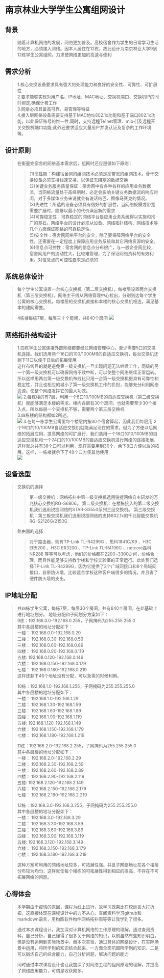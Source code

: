 # 南京林业大学学生公寓组网设计
## 背景
> 随着计算机网络的发展，网络更加普及。高校宿舍作为学生的日常学习生活的地方，必须接入网络。因本人居住在12栋，故此设计为南京林业大学9到12栋学生公寓组网，力求使网络更加的高速与便利
## 需求分析
> 1.核心交换设备要求具有强大的处理能力和良好的安全性、可靠性、可扩展性  
> 2.要求能够实现对用户名、IP地址、MAC地址、交换机端口、交换机IP的同时绑定,确保计费工作  
> 3.网络必须具备高可靠、易管理等特征  
> 4.接入层网络设备需要支持基于MAC地址802.1x功能和基于端口802.1x功能，以此保证账号的惟一性.同时，支持远程Te1net管理、mib-||及远程开关交换机端口功能;此外还要求适应大量用户并发认证及复杂的工作环境等。
## 设计原则
> 在衡量完宿舍的网络基本需求后，组网时还应遵循如下原则：
>> (1)高性能：构建宿舍网的组网技术必须是高带宽的组网技术。骨干交换设备必须支持线速交换，以保证无阻塞的数据交换  
>> (2)关键业务服务质量保证：宿舍网中有各种各样的应用业务数据流，当网络流量处于高峰期时，必定会影响关键业务数据流的响应时间，对于多媒体业务来说就会有说话结巴、图像马赛克的情况。  
>> (3)先进性：所选的设备必须具有很好的扩展性，当网络规模或带宽需要扩展时，能够以最小的代价满足新的需求  
>> (4)可靠稳定性：可靠稳定的网络平台是应用业务系统得以实施和推广的基石。网络平台的设计必须从设备、网络拓扑结构、网络技术等几个方面保证网络的可靠稳定性。    
>> (5)安全性：宿舍网网络平台的安全，除了要保障网络平台的安全性，还需要在一定程度上保障应用业务系统和其它网络资源的安全。  
>> (6)信息点可控性：宿舍网的信息点分布很广，与一般企业网比较，宿舍网用户的流动性大，比较难管理，为了保证网络资料的有效利用，对信息点的可控性要求是必须的
## 系统总体设计
> 每个学生公寓设置一台核心交换机（第二层交换机），每楼层设置两台交换机（第三层交换机），网络主干线从网络管理中心拉出，分别到达每个学生公寓的核心交换机，每楼层的交换机直接和本楼的核心交换机相连，满足基本的建网需要。  

> 4栋楼每栋7层，每层三十个房间，共840个房间
![](C:\Users\Administrator\Desktop\1.jpg)
## 网络拓扑结构设计
> 1.四栋学生公寓连接外部网络都要经过网络管理中心，至少需要5口的交换机连接。我们选用两个16口的100/1000MB的自适应交换机，每台交换机还剩下11口以便于日后的拓展使用  
> 这样布线目的就是避免第一级交换机一旦出现问题无法继续工作，同级的另一个第一级交换机可以确保网络不致中断，可以使整个网络继续正常运转。所以这样用两台第一级交换机布线比只用一台第一级交换机更具有可靠性和稳定性，并且也相应的减小了第一级交换机工作的负担，能够充分利用网络资源。使整个网络发挥它的最大功效。  
![](C:\Users\Administrator\Desktop\3.png)
> 2.每栋楼的有7层，利用一个8口10/100MB的自适应交换机（第二级交换机）就能够满足本楼的需求。楼内各层有30个房间，也就需要至少30个接入点，所以每层一个交换机不够，需要两个第三层交换机  
> 3.四栋楼的结构都如2所述。  
![](C:\Users\Administrator\Desktop\4.jpg)
> 4.在每一栋学生公寓里每个楼层内按30个宿舍算起，因此我们每层用 2 个16口的10/100MB自适应交换机就能满足现在的需求，但为了方便以后网络的拓展应用，提高网络的可扩展行，我们选用一个16口的10/100MB的自适应交换机和一个24口的10/100MB的自适应交换机进行网络的连接拓展，这样就总共有38个口可以利用，现在需要用到30个，余下8口方便以后的拓展。这样，一栋楼就余下了48个口方便其他使用  
![](C:\Users\Administrator\Desktop\5.jpg)
## 设备选型
> 交换机的选择
>> 第一级交换机：网络拓扑中第一级交换机选用锐捷网络自主研发的万兆核心交换机RG-S6806。  第二级交换机：在楼栋接入的第二级交换机我们选用锐捷网络的STAR-S3550系列三层交换机。  第三级交换机：第三极交换机我们选用锐捷网络的支持802.1x的千兆智能交换机RG-S2126G/2150G.  

> 路由器的选择  
>> 对于路由器，则有TP-Link TL-R4299G 、思科1841C/K9 、H3C ER5200 、H3C ER3200 、TP-Link TL-R4199G 、netcore磊科NR288 等等可以考虑，他们的价格都在2200~3300之间，价格合理，而且性能足够支持教学楼和学校实验室的正常运行。此处我们选择TP-Link TL-R4299G，因为它提供了2个广域网接口和8个局域网接口，自带防火墙，比较适合学校这种客户端很多的情况，并且省了硬件防火墙的支出。  
## IP地址分配
> 共四栋学生公寓，每栋7层，每层30个房间，共有840个房间。在此基础上进行地址划分。
> 地址分配和子网划分方案如下：  
9栋：192.168.0.0-192.168.0.255，子网掩码为255.255.255.0  
> 其中各层楼的地址分配如下：  
> 一楼： 192.168.0.0-192.168.0.29  
> 二楼： 192.168.0.30-192.168.0.59  
> 三楼： 192.168.0.60-192.168.0.89  
> 四楼： 192.168.0.90-192.168.0.119  
> 五楼:  192.168.0.120-192.168.0.149  
> 六楼： 192.168.0.150-192.168.0.179  
> 七楼： 192.168.0.180-192.168.0.219  
> 这样还剩下46个地址没有分配，可以急需的时候利用。  
>   
>   
>   
> 10栋：192.168.1.0-192.168.1.255，子网掩码为255.255.255.0  
> 其中各层楼的地址分配如下：  
> 一楼： 192.168.1.0-192.168.1.29  
> 二楼： 192.168.1.30-192.168.1.59  
> 三楼： 192.168.1.60-192.168.1.89  
> 四楼： 192.168.1.90-192.168.1.119  
> 五楼:  192.168.1.120-192.168.1.149  
> 六楼： 192.168.1.150-192.168.1.179  
> 七楼： 192.168.1.180-192.168.1.219  
>   
>   
>   
> 11栋：192.168.2.0-192.168.2.255，子网掩码为255.255.255.0  
> 其中各层楼的地址分配如下：  
> 一楼： 192.168.2.0-192.168.2.29  
> 二楼： 192.168.2.30-192.168.2.59  
> 三楼： 192.168.2.60-192.168.2.89  
> 四楼： 192.168.2.90-192.168.2.119  
> 五楼:  192.168.2.120-192.168.2.149  
> 六楼： 192.168.2.150-192.168.2.179  
> 七楼： 192.168.2.180-192.168.2.219  
>   
>   
>   
> 12栋：192.168.3.0-192.168.3.255，子网掩码为255.255.255.0  
> 其中各层楼的地址分配如下：  
> 一楼： 192.168.3.0-192.168.3.29  
> 二楼： 192.168.3.30-192.168.3.59  
> 三楼： 192.168.3.60-192.168.3.89  
> 四楼： 192.168.3.90-192.168.3.119  
> 五楼:  192.168.3.120-192.168.3.149  
> 六楼： 192.168.3.150-192.168.3.179  
> 七楼： 192.168.3.180-192.168.3.219  
>   
>   
>   
>   
>   
> 这种方案可利用的网络地址较多，可拓展性强。并且子网络地址在各个楼层分布较为均匀，这样就使每个楼栋的可拓展性得到相应的提高，不存在不可拓展网络的问题。  
## 心得体会
>   本学期由于疫情的原因，课程为线上进行，故学习效果比在校而言大打折扣，这直接体现在课程设计中的力不从心，查阅资料学习github和markdown语言，用构图软件构件网络拓扑图等等让我学到了很多。  
>   
>   通过本次课程设计，我加深对计算机网络的工作原理的理解，通过查阅资料，自己分析，自己懂得了很多关于网络的知识，以前虽然有些知识明白，但是没有运用到实际场景中，而本次实验，通过具体的网络设计，在实际场景中运用，将所学到的知识结合起来，一方面全面巩固所学到的知识，二是可以锻炼自己的综合能力，自己分析问题，解决问题的能力  
>   
>   同时通过本次课程设计也让我加深了对网络工程的组网原理的理解，并提高了网络应用能力，可谓是收获颇多。
